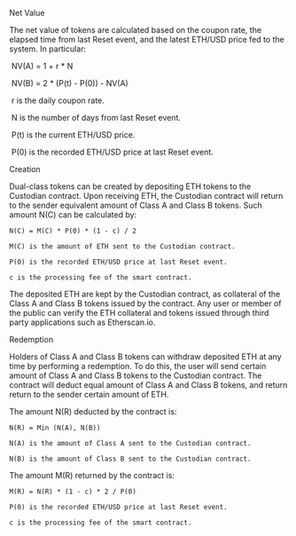 Net Value

The net value of tokens are calculated based on the coupon rate, the elapsed time from last Reset event, and the latest ETH/USD price fed to the system. In particular:

​	NV(A) = 1 + r * N

​	NV(B) = 2 * (P(t) - P(0)) - NV(A)

​	r is the daily coupon rate.

​	N is the number of days from last Reset event.

​	P(t) is the current ETH/USD price.

​	P(0) is the recorded ETH/USD price at last Reset event.

Creation

Dual-class tokens can be created by depositing ETH tokens to the Custodian contract. Upon receiving ETH, the Custodian contract will return to the sender equivalent amount of Class A and Class B tokens. Such amount N(C) can be calculated by:

    N(C) = M(C) * P(0) * (1 - c) / 2

    M(C) is the amount of ETH sent to the Custodian contract.

    P(0) is the recorded ETH/USD price at last Reset event.

    c is the processing fee of the smart contract.

The deposited ETH are kept by the Custodian contract, as collateral of the Class A and Class B tokens issued by the contract. Any user or member of the public can verify the ETH collateral and tokens issued through third party applications such as Etherscan.io.

Redemption

Holders of Class A and Class B tokens can withdraw deposited ETH at any time by performing a redemption. To do this, the user will send certain amount of Class A and Class B tokens to the Custodian contract. The contract will deduct equal amount of Class A and Class B tokens, and return return to the sender certain amount of ETH. 

The amount N(R) deducted by the contract is:

    N(R) = Min (N(A), N(B))

    N(A) is the amount of Class A sent to the Custodian contract.

    N(B) is the amount of Class B sent to the Custodian contract.

The amount M(R) returned by the contract is:

    M(R) = N(R) * (1 - c) * 2 / P(0)

    P(0) is the recorded ETH/USD price at last Reset event.

    c is the processing fee of the smart contract.

